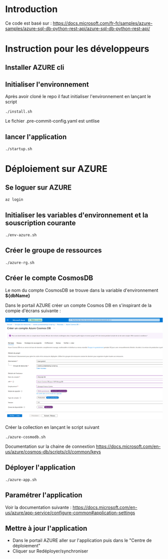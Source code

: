 
# Introduction

Ce code est basé sur : https://docs.microsoft.com/fr-fr/samples/azure-samples/azure-sql-db-python-rest-api/azure-sql-db-python-rest-api/


# Instruction pour les développeurs


## Installer AZURE cli

## Initialiser l'environnement

Après avoir cloné le repo il faut initialiser l'environnement en lançant le script

```
./install.sh
```

Le fichier .pre-commit-config.yaml est untlise 


## lancer l'application

```
./startup.sh
```

# Déploiement sur AZURE

## Se loguer sur AZURE
```
az login
```

## Initialiser les variables d'environnement et la souscription courante
```
./env-azure.sh
```

## Créer le groupe de ressources
```
./azure-rg.sh
```

## Créer le compte CosmosDB

Le nom du compte CosmosDB se trouve dans la variable d'environnement __${dbName}__

Dans le portail AZURE créer un compte Cosmos DB en s'inspirant de la compie d'écrans suivante : 

![](./docs/ecran-creation-cosmodb.png)

Créer la collection en lançant le script suivant

```
./azure-cosmodb.sh
```

Documentation sur la chaine de connextion
https://docs.microsoft.com/en-us/azure/cosmos-db/scripts/cli/common/keys

## Déployer l'application

```
./azure-app.sh
```

## Paramétrer l'application 

Voir la documentation suivante : 
https://docs.microsoft.com/en-us/azure/app-service/configure-common#application-settings


## Mettre à jour l'application

- Dans le portail AZURE aller sur l'application puis dans le "Centre de déploiement"
- Cliquer sur Redéployer/synchroniser
